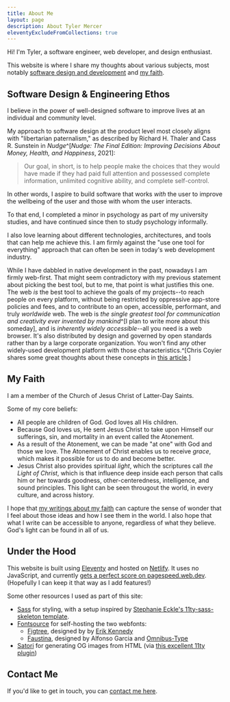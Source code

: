 ```yaml
---
title: About Me
layout: page
description: About Tyler Mercer
eleventyExcludeFromCollections: true
---
```


Hi! I'm Tyler, a software engineer, web developer, and design enthusiast.

This website is where I share my thoughts about various
subjects, most notably [software design and development](/posts/software/)
and [my faith](/posts/faith/).

## Software Design & Engineering Ethos

I believe in the power of well-designed software
to improve lives at an
individual and community level.

My approach to software design at the product level
most closely aligns with "libertarian paternalism,"
as described by Richard H. Thaler and Cass R. Sunstein
in  _Nudge_^[_Nudge: The Final Edition: Improving Decisions About Money, Health, and Happiness_, 2021]:

> Our goal, in short, is to help people make the choices
> that they would have made if they had paid full attention
> and possessed complete information, unlimited cognitive ability,
> and complete self-control.

In other words, I aspire to build software that works _with_
the user to improve the wellbeing of the user and those with whom
the user interacts.

To that end, I completed a minor in psychology as part of my
university studies, and have continued since then to study
psychology informally.

I also love learning about different technologies, architectures,
and tools that can help me achieve this. I am firmly against
the "use one tool for everything" approach that
can often be seen in today's web development industry.

While I have dabbled in native development in the past,
nowadays I am firmly web-first.
That might seem contradictory with my previous statement
about picking the best tool, but to me,
that point is what justifies this one.
The web _is_ the best tool to achieve the goals of my projects--to
reach people on every platform, without being restricted by
oppressive app-store policies and fees,
and to contribute to an open, accessible, performant, and
truly _worldwide_ web.
The web is _the single greatest tool for communication and
creativity ever invented by mankind_^[I plan to write more about this someday],
and is _inherently widely accessible_--all you need is a web browser.
It's also distributed by design and governed by open standards
rather than by a large corporate organization.
You won't find any other widely-used development platform
with those characteristics.^[Chris Coyier shares some great thoughts
about these concepts in [this article](https://chriscoyier.net/2023/01/04/what-does-it-look-like-for-the-web-to-lose/).]

## My Faith

I am a member of the Church of Jesus Christ of Latter-Day Saints.

Some of my core beliefs:

* All people are children of God. God loves all His children.
* Because God loves us, He sent Jesus Christ to take upon Himself our
  sufferings, sin, and mortality in an event called the Atonement.
* As a result of the Atonement, we can be made "at one" with God and
  those we love. The Atonement of Christ enables us to receive
  _grace_, which makes it possible for us to do and become better.
* Jesus Christ also provides spiritual _light_, which the scriptures call
  _the Light of Christ_, which is that influence deep inside each
  person that calls him or her towards goodness, other-centeredness,
  intelligence, and sound principles. This light can be seen througout
  the world, in every culture, and across history.

I hope that [my writings about my faith](/posts/faith) can capture
the sense of wonder that I feel about those ideas and how I see them
in the world. I also hope that what I write can be accessible to anyone,
regardless of what they believe. God's light can be found in all of us.

## Under the Hood

This website is built using [Eleventy](https://11ty.dev) and hosted on [Netlify](https://netlify.com).
It uses no JavaScript, and currently [gets a perfect score on pagespeed.web.dev](https://pagespeed.web.dev/analysis/http-tylermercer-net/qf9qmvfmyi?form_factor=mobile).
(Hopefully I can keep it that way as I add features!)

Some other resources I used as part of this site:

* [Sass](https://sass-lang.com/) for styling, with a setup inspired by 
  [Stephanie Eckle's 11ty-sass-skeleton template](https://github.com/5t3ph/11ty-sass-skeleton).
* [Fontsource](https://fontsource.org) for self-hosting the two webfonts:
  * [Figtree](https://www.erikdkennedy.com/projects/figtree.html), designed by by [Erik Kennedy](https://www.erikdkennedy.com/)
  * [Faustina](https://www.omnibus-type.com/fonts/faustina/), designed by Alfonso Garcia and [Omnibus-Type](https://www.omnibus-type.com/)
* [Satori](https://github.com/vercel/satori) for generating OG images from HTML
  (via [this excellent 11ty plugin](https://www.npmjs.com/package/eleventy-plugin-og-image))

## Contact Me

If you'd like to get in touch, you can [contact me here](/contact/).
